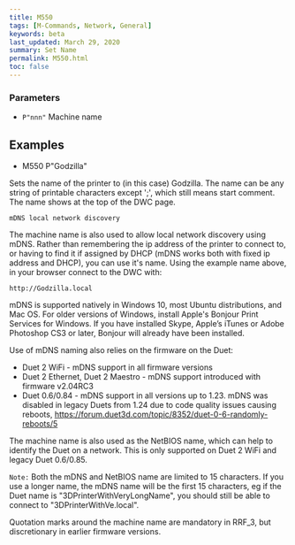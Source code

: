 ```yaml
---
title: M550
tags: [M-Commands, Network, General] 
keywords: beta 
last_updated: March 29, 2020 
summary: Set Name 
permalink: M550.html
toc: false 
---
```



### Parameters

* `P"nnn"` Machine name 

## Examples

* M550 P"Godzilla"

Sets the name of the printer to (in this case) Godzilla. The name can be any string of printable characters except ';', which still means start comment. The name shows at the top of the DWC page.

`mDNS local network discovery`

The machine name is also used to allow local network discovery using mDNS. Rather than remembering the ip address of the printer to connect to, or having to find it if assigned by DHCP (mDNS works both with fixed ip address and DHCP), you can use it's name. Using the example name above, in your browser connect to the DWC with:

```
http://Godzilla.local
```

mDNS is supported natively in Windows 10, most Ubuntu distributions, and Mac OS. For older versions of Windows, install Apple's Bonjour Print Services for Windows. If you have installed Skype, Apple’s iTunes or Adobe Photoshop CS3 or later, Bonjour will already have been installed.

Use of mDNS naming also relies on the firmware on the Duet:

* Duet 2 WiFi - mDNS support in all firmware versions
* Duet 2 Ethernet, Duet 2 Maestro - mDNS support introduced with firmware v2.04RC3
* Duet 0.6/0.84 - mDNS support in all versions up to 1.23. mDNS was disabled in legacy Duets from 1.24 due to code quality issues causing reboots, https://forum.duet3d.com/topic/8352/duet-0-6-randomly-reboots/5

The machine name is also used as the NetBIOS name, which can help to identify the Duet on a network. This is only supported on Duet 2 WiFi and legacy Duet 0.6/0.85.

`Note:` Both the mDNS and NetBIOS name are limited to 15 characters. If you use a longer name, the mDNS name will be the first 15 characters, eg if the Duet name is "3DPrinterWithVeryLongName", you should still be able to connect to "3DPrinterWithVe.local".

Quotation marks around the machine name are mandatory in RRF_3, but discretionary in earlier firmware versions.

